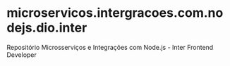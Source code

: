 # microservicos.intergracoes.com.nodejs.dio.inter
Repositório Microsserviços e Integrações com Node.js - Inter Frontend Developer
